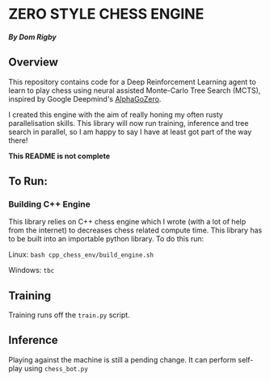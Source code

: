 # ZERO STYLE CHESS ENGINE
#####  By Dom Rigby

## Overview
This repository contains code for a Deep Reinforcement Learning agent to learn to play chess using neural assisted 
Monte-Carlo Tree Search (MCTS), inspired by Google Deepmind's [AlphaGoZero](https://www.google.com/search?q=alpha+go+zero+paper&client=ubuntu-sn&hs=JWS&sca_esv=c9803a166ab8e7a0&channel=fs&sxsrf=ADLYWIJkjbSEES--hpoPf2U7wdxifl9_gg%3A1736708404696&ei=NBGEZ8eWKoe7hbIPx7_v4Ak&ved=0ahUKEwjHgKn87vCKAxWHXUEAHcffG5wQ4dUDCBA&uact=5&oq=alpha+go+zero+paper&gs_lp=Egxnd3Mtd2l6LXNlcnAiE2FscGhhIGdvIHplcm8gcGFwZXIyBxAjGLECGCcyCxAAGIAEGJECGIoFMgsQABiABBiGAxiKBTILEAAYgAQYhgMYigUyBRAAGO8FMggQABiABBiiBEjUCVDfBljSCHABeACQAQCYAaMBoAHUA6oBAzEuM7gBA8gBAPgBAZgCAqAChwHCAgoQABiwAxjWBBhHmAMAiAYBkAYIkgcDMS4xoAfTFg&sclient=gws-wiz-serp).

I created this engine with the aim of really honing my often rusty parallelisation skills. This library will now run
training, inference and tree search in parallel, so I am happy to say I have at least got part of the way there!

**This README is not complete**

## To Run:
### Building C++ Engine
This library relies on C++ chess engine which I wrote (with a lot of help from the internet) to decreases chess related 
compute time. This library has to be built into an importable python library. To do this run:

Linux:
```bash cpp_chess_env/build_engine.sh```

Windows:
```tbc```

## Training
Training runs off the ```train.py``` script.

## Inference
Playing against the machine is still a pending change. It can perform self-play using ```chess_bot.py```

